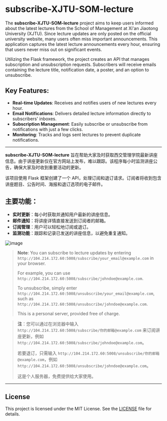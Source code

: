 # subscribe-XJTU-SOM-lecture

The **subscribe-XJTU-SOM-lecture** project aims to keep users informed about the latest lectures from the School of Management at Xi'an Jiaotong University (XJTU). Since lecture updates are only posted on the official university website, many users often miss important announcements. This application captures the latest lecture announcements every hour, ensuring that users never miss out on significant events.

Utilizing the Flask framework, the project creates an API that manages subscription and unsubscription requests. Subscribers will receive emails containing the lecture title, notification date, a poster, and an option to unsubscribe.

## Key Features:
- **Real-time Updates**: Receives and notifies users of new lectures every hour.
- **Email Notifications**: Delivers detailed lecture information directly to subscribers' inboxes.
- **Subscription Management**: Easily subscribe or unsubscribe from notifications with just a few clicks.
- **Monitoring**: Tracks and logs sent lectures to prevent duplicate notifications.

---

**subscribe-XJTU-SOM-lecture** 旨在帮助大家及时获取西交管理学院最新讲座信息。由于讲座更新仅在官方网站上发布，难以跟踪。该程序每小时监测讲座公告，确保大家及时收到重要活动的更新。

该项目使用 Flask 框架创建了一个 API，处理订阅和退订请求。订阅者将收到包含讲座题目、公告时间、海报和退订选项的电子邮件。

## 主要功能：
- **实时更新**：每小时获取并通知用户最新的讲座信息。
- **邮件通知**：将讲座详情直接发送到订阅者的邮箱。
- **订阅管理**：用户可以轻松地订阅或退订。
- **监测功能**：跟踪和记录已发送的讲座信息，以避免重复通知。

![image](https://github.com/user-attachments/assets/c92a7dd2-15b9-4fa0-aefe-fafae2279235)

> **Note**: You can subscribe to lecture updates by entering `http://104.214.172.60:5008/subscribe/your_email@example.com` in your browser.
>
> For example, you can use `http://104.214.172.60:5008/subscribe/johndoe@example.com`.
> 
> To unsubscribe, simply enter `http://104.214.172.60:5008/unsubscribe/your_email@example.com`, such as `http://104.214.172.60:5008/unsubscribe/johndoe@example.com`.
> 
> This is a personal server, provided free of charge.

> **注**：您可以通过在浏览器中输入 `http://104.214.172.60:5008/subscribe/你的邮箱@example.com` 来订阅讲座更新，例如 `http://104.214.172.60:5008/subscribe/johndoe@example.com`。
> 
> 若要退订，只需输入 `http://104.214.172.60:5008/unsubscribe/你的邮箱@example.com`，例如 `http://104.214.172.60:5008/unsubscribe/johndoe@example.com`。
> 
> 这是个人服务器，免费提供给大家使用。

---

## License

This project is licensed under the MIT License. See the [LICENSE](LICENSE) file for details.
